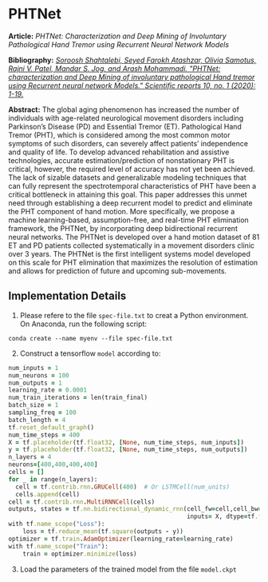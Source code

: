 # PHTNet
**Article:** *PHTNet: Characterization and Deep Mining of Involuntary Pathological Hand Tremor using Recurrent Neural Network Models*

**Bibliography:** [*Soroosh Shahtalebi, Seyed Farokh Atashzar, Olivia Samotus, Rajni V. Patel, Mandar S. Jog, and Arash Mohammadi. "PHTNet: characterization and Deep Mining of involuntary pathological Hand tremor using Recurrent neural network Models." _Scientific reports_ 10, no. 1 (2020): 1-19.*](https://www.nature.com/articles/s41598-020-58912-9.pdf)

**Abstract:** The global aging phenomenon has increased the number of individuals with age-related neurological movement disorders including Parkinson’s Disease (PD) and Essential Tremor (ET). Pathological Hand Tremor (PHT), which is considered among the most common motor symptoms of such disorders, can severely affect patients’ independence and quality of life. To develop advanced rehabilitation and assistive technologies, accurate estimation/prediction of nonstationary PHT is critical, however, the required level of accuracy has not yet been achieved. The lack of sizable datasets and generalizable modeling techniques that can fully represent the spectrotemporal characteristics of PHT have been a critical bottleneck in attaining this goal. This paper addresses this unmet need through establishing a deep recurrent model to predict and eliminate the PHT component of hand motion. More specifically, we propose a machine learning-based, assumption-free, and real-time PHT elimination framework, the PHTNet, by incorporating deep bidirectional recurrent neural networks. The PHTNet is developed over a hand motion dataset of 81 ET and PD patients collected systematically in a movement disorders clinic over 3 years. The PHTNet is the first intelligent systems model developed on this scale for PHT elimination that maximizes the resolution of estimation and allows for prediction of future and upcoming sub-movements.

## Implementation Details

1. Please refere to the file `spec-file.txt` to creat a Python environment. On Anaconda, run the following script:

`conda create --name myenv --file spec-file.txt`

2. Construct a tensorflow `model` according to:
```ruby
num_inputs = 1
num_neurons = 100
num_outputs = 1
learning_rate = 0.0001
num_train_iterations = len(train_final)
batch_size = 1
sampling_freq = 100
batch_length = 4
tf.reset_default_graph()
num_time_steps = 400
X = tf.placeholder(tf.float32, [None, num_time_steps, num_inputs])
y = tf.placeholder(tf.float32, [None, num_time_steps, num_outputs])
n_layers = 4
neurons=[400,400,400,400]
cells = []
for _ in range(n_layers):
  cell = tf.contrib.rnn.GRUCell(400)  # Or LSTMCell(num_units)
  cells.append(cell)
cell = tf.contrib.rnn.MultiRNNCell(cells)
outputs, states = tf.nn.bidirectional_dynamic_rnn(cell_fw=cell,cell_bw= cell,
                                                  inputs= X, dtype=tf.float32) 
with tf.name_scope("Loss"):
    loss = tf.reduce_mean(tf.square(outputs - y))
optimizer = tf.train.AdamOptimizer(learning_rate=learning_rate)
with tf.name_scope("Train"):
    train = optimizer.minimize(loss)

```
3. Load the parameters of the trained model from the file `model.ckpt`
